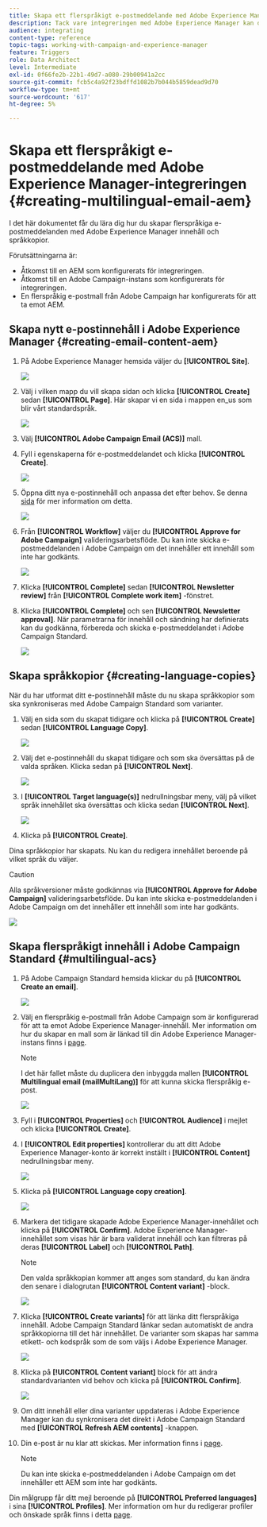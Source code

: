 ```yaml
---
title: Skapa ett flerspråkigt e-postmeddelande med Adobe Experience Manager-integreringen.
description: Tack vare integreringen med Adobe Experience Manager kan du skapa innehåll direkt i AEM och använda det senare i Adobe Campaign.
audience: integrating
content-type: reference
topic-tags: working-with-campaign-and-experience-manager
feature: Triggers
role: Data Architect
level: Intermediate
exl-id: 0f66fe2b-22b1-49d7-a080-29b00941a2cc
source-git-commit: fcb5c4a92f23bdffd1082b7b044b5859dead9d70
workflow-type: tm+mt
source-wordcount: '617'
ht-degree: 5%

---
```


# Skapa ett flerspråkigt e-postmeddelande med Adobe Experience Manager-integreringen {#creating-multilingual-email-aem}

I det här dokumentet får du lära dig hur du skapar flerspråkiga e-postmeddelanden med Adobe Experience Manager innehåll och språkkopior.

Förutsättningarna är:

* Åtkomst till en AEM som konfigurerats för integreringen.
* Åtkomst till en Adobe Campaign-instans som konfigurerats för integreringen.
* En flerspråkig e-postmall från Adobe Campaign har konfigurerats för att ta emot AEM.

## Skapa nytt e-postinnehåll i Adobe Experience Manager {#creating-email-content-aem}

1. På Adobe Experience Manager hemsida väljer du **[!UICONTROL Site]**.

   ![](assets/aem_acs_1.png)

1. Välj i vilken mapp du vill skapa sidan och klicka **[!UICONTROL Create]** sedan **[!UICONTROL Page]**. Här skapar vi en sida i mappen en_us som blir vårt standardspråk.

   ![](assets/aem_acs_2.png)

1. Välj **[!UICONTROL Adobe Campaign Email (ACS)]** mall.

1. Fyll i egenskaperna för e-postmeddelandet och klicka **[!UICONTROL Create]**.

   ![](assets/aem_acs_3.png)

1. Öppna ditt nya e-postinnehåll och anpassa det efter behov. Se denna [sida](../../integrating/using/creating-email-experience-manager.md#editing-email-aem) för mer information om detta.

   ![](assets/aem_acs_4.png)

1. Från **[!UICONTROL Workflow]** väljer du **[!UICONTROL Approve for Adobe Campaign]** valideringsarbetsflöde. Du kan inte skicka e-postmeddelanden i Adobe Campaign om det innehåller ett innehåll som inte har godkänts.

   ![](assets/aem_acs_7.png)

1. Klicka **[!UICONTROL Complete]** sedan **[!UICONTROL Newsletter review]** från **[!UICONTROL Complete work item]** -fönstret.

1. Klicka **[!UICONTROL Complete]** och sen **[!UICONTROL Newsletter approval]**. När parametrarna för innehåll och sändning har definierats kan du godkänna, förbereda och skicka e-postmeddelandet i Adobe Campaign Standard.

   ![](assets/aem_acs_8.png)

## Skapa språkkopior {#creating-language-copies}

När du har utformat ditt e-postinnehåll måste du nu skapa språkkopior som ska synkroniseras med Adobe Campaign Standard som varianter.

1. Välj en sida som du skapat tidigare och klicka på **[!UICONTROL Create]** sedan **[!UICONTROL Language Copy]**.

   ![](assets/aem_acs_5.png)

1. Välj det e-postinnehåll du skapat tidigare och som ska översättas på de valda språken. Klicka sedan på **[!UICONTROL Next]**.

   ![](assets/aem_acs_6.png)

1. I **[!UICONTROL Target language(s)]** nedrullningsbar meny, välj på vilket språk innehållet ska översättas och klicka sedan **[!UICONTROL Next]**.

   ![](assets/aem_acs_9.png)

1. Klicka på **[!UICONTROL Create]**.

Dina språkkopior har skapats. Nu kan du redigera innehållet beroende på vilket språk du väljer.

>[!CAUTION]
>
>Alla språkversioner måste godkännas via **[!UICONTROL Approve for Adobe Campaign]** valideringsarbetsflöde. Du kan inte skicka e-postmeddelanden i Adobe Campaign om det innehåller ett innehåll som inte har godkänts.

![](assets/aem_acs_11.png)

## Skapa flerspråkigt innehåll i Adobe Campaign Standard {#multilingual-acs}

1. På Adobe Campaign Standard hemsida klickar du på **[!UICONTROL Create an email]**.

   ![](assets/aem_acs_12.png)

1. Välj en flerspråkig e-postmall från Adobe Campaign som är konfigurerad för att ta emot Adobe Experience Manager-innehåll. Mer information om hur du skapar en mall som är länkad till din Adobe Experience Manager-instans finns i [page](../../integrating/using/configure-experience-manager.md#config-acs).

   >[!NOTE]
   >
   >I det här fallet måste du duplicera den inbyggda mallen **[!UICONTROL Multilingual email (mailMultiLang)]** för att kunna skicka flerspråkig e-post.

   ![](assets/aem_acs_13.png)

1. Fyll i **[!UICONTROL Properties]** och **[!UICONTROL Audience]** i mejlet och klicka **[!UICONTROL Create]**.

1. I **[!UICONTROL Edit properties]** kontrollerar du att ditt Adobe Experience Manager-konto är korrekt inställt i **[!UICONTROL Content]** nedrullningsbar meny.

   ![](assets/aem_acs_20.png)

1. Klicka på **[!UICONTROL Language copy creation]**.

   ![](assets/aem_acs_16.png)

1. Markera det tidigare skapade Adobe Experience Manager-innehållet och klicka på **[!UICONTROL Confirm]**. Adobe Experience Manager-innehållet som visas här är bara validerat innehåll och kan filtreras på deras **[!UICONTROL Label]** och **[!UICONTROL Path]**.

   >[!NOTE]
   >
   >Den valda språkkopian kommer att anges som standard, du kan ändra den senare i dialogrutan **[!UICONTROL Content variant]** -block.

   ![](assets/aem_acs_17.png)

1. Klicka **[!UICONTROL Create variants]** för att länka ditt flerspråkiga innehåll. Adobe Campaign Standard länkar sedan automatiskt de andra språkkopiorna till det här innehållet. De varianter som skapas har samma etikett- och kodspråk som de som väljs i Adobe Experience Manager.

   ![](assets/aem_acs_18.png)

1. Klicka på **[!UICONTROL Content variant]** block för att ändra standardvarianten vid behov och klicka på **[!UICONTROL Confirm]**.

   ![](assets/aem_acs_19.png)

1. Om ditt innehåll eller dina varianter uppdateras i Adobe Experience Manager kan du synkronisera det direkt i Adobe Campaign Standard med **[!UICONTROL Refresh AEM contents]** -knappen.

1. Din e-post är nu klar att skickas. Mer information finns i [page](../../sending/using/get-started-sending-messages.md).

   >[!NOTE]
   >
   >Du kan inte skicka e-postmeddelanden i Adobe Campaign om det innehåller ett AEM som inte har godkänts.

Din målgrupp får ditt mejl beroende på **[!UICONTROL Preferred languages]** i sina **[!UICONTROL Profiles]**. Mer information om hur du redigerar profiler och önskade språk finns i detta [page](../../audiences/using/editing-profiles.md).
